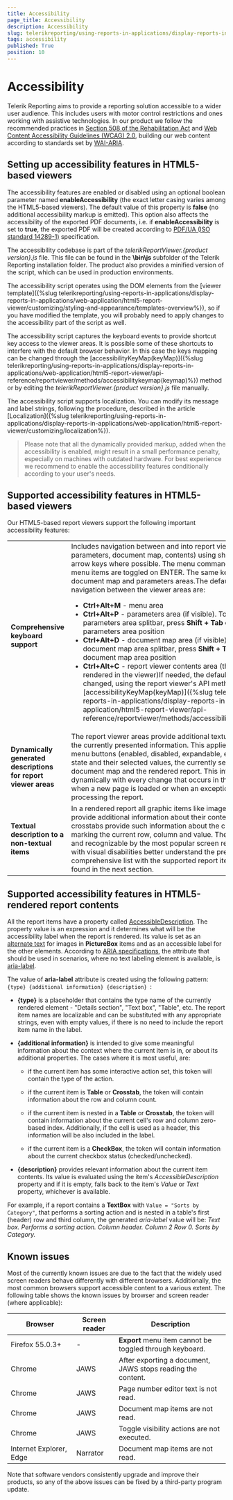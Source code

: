 ```yaml
---
title: Accessibility
page_title: Accessibility 
description: Accessibility
slug: telerikreporting/using-reports-in-applications/display-reports-in-applications/web-application/accessibility
tags: accessibility
published: True
position: 10
---
```

<style>
table th:first-of-type {
    width: 30%;
}
</style>

# Accessibility

Telerik Reporting aims to provide a reporting solution accessible to a wider user audience. This includes users with motor control restrictions and ones working with assistive technologies. In our product we follow the recommended practices in [Section 508 of the Rehabilitation Act](http://www.section508.gov/) and [Web Content Accessibility Guidelines (WCAG) 2.0](https://www.w3.org/TR/WCAG20/), building our web content according to standards set by [WAI-ARIA](https://www.w3.org/TR/wai-aria-practices/). 

## Setting up accessibility features in HTML5-based viewers

The accessibility features are enabled or disabled using an optional boolean parameter named __enableAccessibility__ (the exact letter casing varies among the HTML5-based viewers). The default value of this property is __false__ (no additional accessibility markup is emitted). This option also affects the accessibility of the exported PDF documents, i.e. if __enableAccessibility__ is set to __true__, the exported PDF will be created according to [PDF/UA (ISO standard 14289-1)](https://en.wikipedia.org/wiki/PDF/UA) specification. 

The accessibility codebase is part of the *telerikReportViewer.{product version}.js* file. This file can be found in the __\bin\js__ subfolder of the Telerik Reporting installation folder. The product also provides a minified version of the script, which can be used in production environments. 

The accessibility script operates using the DOM elements from the [viewer template]({%slug telerikreporting/using-reports-in-applications/display-reports-in-applications/web-application/html5-report-viewer/customizing/styling-and-appearance/templates-overview%}), so if you have modified the template, you will probably need to apply changes to the accessibility part of the script as well. 

The accessibility script captures the keyboard events to provide shortcut key access to the viewer areas. It is possible some of these shortcuts to interfere with the default browser behavior. In this case the keys mapping can be changed through the [accessibilityKeyMap(keyMap)]({%slug telerikreporting/using-reports-in-applications/display-reports-in-applications/web-application/html5-report-viewer/api-reference/reportviewer/methods/accessibilitykeymap(keymap)%}) method or by editing the *telerikReportViewer.{product version}.js* file manually. 

The accessibility script supports localization. You can modify its message and label strings, following the procedure, described in the article [Localization]({%slug telerikreporting/using-reports-in-applications/display-reports-in-applications/web-application/html5-report-viewer/customizing/localization%}). 

> Please note that all the dynamically provided markup, added when the accessibility is enabled, might result in a small performance penalty, especially on machines with outdated hardware. For best experience we recommend to enable the accessibility features conditionally according to your user's needs. 


## Supported accessibility features in HTML5-based viewers

Our HTML5-based report viewers support the following important accessibility features: 

|   |   |
| ------ | ------ |
| __Comprehensive keyboard support__ |Includes navigation between and into report viewer areas (menu, parameters, document map, contents) using shortcut keys, TAB or arrow keys where possible. The menu commands and expandable menu items are toggled on ENTER. The same key mapping is applied to document map and parameters areas.The default shortcut keys for navigation between the viewer areas are:<ul><li>__Ctrl+Alt+M__ - menu area</li><li>__Ctrl+Alt+P__ - parameters area (if visible). To navigate to the parameters area splitbar, press __Shift + Tab__ or __Tab__ based on the parameters area position</li><li>__Ctrl+Alt+D__ - document map area (if visible). To navigate the document map area splitbar, press __Shift + Tab__ or __Tab__ based on the document map area position</li><li>__Ctrl+Alt+C__ - report viewer contents area (the report currently rendered in the viewer)If needed, the default key mapping can be changed, using the report viewer's API method [accessibilityKeyMap(keyMap)]({%slug telerikreporting/using-reports-in-applications/display-reports-in-applications/web-application/html5-report-viewer/api-reference/reportviewer/methods/accessibilitykeymap(keymap)%}).</li></ul>|
| __Dynamically generated descriptions for report viewer areas__ |The report viewer areas provide additional textual details that reflect the currently presented information. This applies to the state of the menu buttons (enabled, disabled, expandable, etc.), the parameters state and their selected values, the currently selected node from document map and the rendered report. This information refreshes dynamically with every change that occurs in the viewer - for example when a new page is loaded or when an exception is thrown while processing the report.|
| __Textual description to a non-textual items__ |In a rendered report all graphic items like images, maps and charts provide additional information about their contents. Tables and crosstabs provide such information about the currently focused cell, marking the current row, column and value. These details are visible and recognizable by the most popular screen readers to help users with visual disabilities better understand the presented report. A comprehensive list with the supported report items features can be found in the next section.|


## Supported accessibility features in HTML5-rendered report contents

All the report items have a property called [AccessibleDescription](/reporting/api/Telerik.Reporting.ReportItemBase#Telerik_Reporting_ReportItemBase_AccessibleDescription). The property value is an expression and it determines what will be the accessibility label when the report is rendered. Its value is set as an [alternate text](https://www.w3schools.com/tags/att_img_alt.asp) for images in __PictureBox__ items and as an accessible label for the other elements. According to [ARIA specifications](https://developer.mozilla.org/en-US/docs/Web/Accessibility/ARIA), the attribute that should be used in scenarios, where no text labeling element is available, is [aria-label](https://www.w3.org/TR/wai-aria/states_and_properties#aria-label). 

The value of __aria-label__ attribute is created using the following pattern: `{type} {additional information} {description} `: 

* __{type}__ is a placeholder that contains the type name of the currently rendered element - "Details section", "Text box", "Table", etc. The report item names are localizable and can be substituted with any appropriate strings, even with empty values, if there is no need to include the report item name in the label. 

* __{additional information}__ is intended to give some meaningful information about the context where the current item is in, or about its additional properties. The cases where it is most useful, are: 

   + if the current item has some interactive action set, this token will contain the type of the action. 

   + if the current item is __Table__ or __Crosstab__, the token will contain information about the row and column count. 

   + if the current item is nested in a __Table__ or __Crosstab__, the token will contain information about the current cell's row and column zero-based index. Additionally, if the cell is used as a header, this information will be also included in the label. 

   + if the current item is a __CheckBox__, the token will contain information about the current checkbox status (checked/unchecked). 

* __{description}__ provides relevant information about the current item contents. Its value is evaluated using the item's *AccessibleDescription* property and if it is empty, falls back to the item's *Value* or *Text* property, whichever is available. 

For example, if a report contains a __TextBox__ with `Value = "Sorts by Category"`, that performs a sorting action and is nested in a table's first (header) row and third column, the generated *aria-label* value will be: *Text box. Performs a sorting action. Column header. Column 2 Row 0. Sorts by Category.* 

## Known issues

Most of the currently known issues are due to the fact that the widely used screen readers behave differently with different browsers. Additionally, the most common browsers support accessible content to a various extent. The following table shows the known issues by browser and screen reader (where applicable): 


| Browser | Screen reader | Description |
| ------ | ------ | ------ |
|Firefox 55.0.3+|-| __Export__ menu item cannot be toggled through keyboard.|
|Chrome|JAWS|After exporting a document, JAWS stops reading the content.|
|Chrome|JAWS|Page number editor text is not read.|
|Chrome|JAWS|Document map items are not read.|
|Chrome|JAWS|Toggle visibility actions are not executed.|
|Internet Explorer, Edge|Narrator|Document map items are not read.|


Note that software vendors consistently upgrade and improve their products, so any of the above issues can be fixed by a third-party program update.
